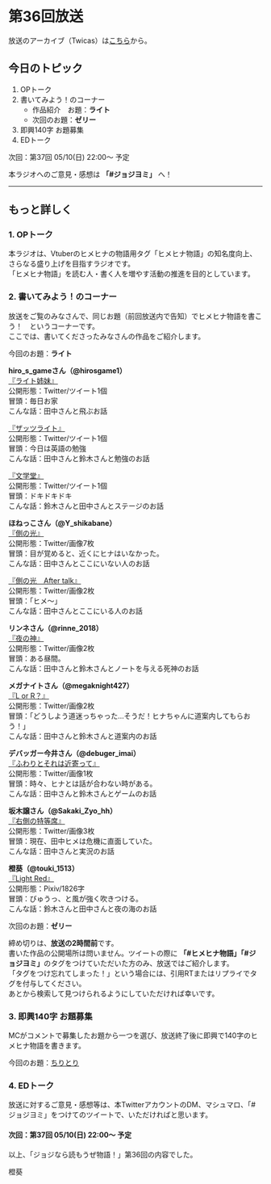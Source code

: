 # 第36回放送

放送のアーカイブ（Twicas）は[こちら](https://twitcasting.tv/hmhnstory_radio/movie/611720166)から。  

## 今日のトピック
1. OPトーク
1. 書いてみよう！のコーナー
    - 作品紹介　お題：<b>ライト</b>
    - 次回のお題：<b>ゼリー</b>
1. 即興140字 お題募集
1. EDトーク

次回：第37回 05/10(日) 22:00～ 予定  

本ラジオへのご意見・感想は **「#ジョジヨミ」** へ！

---

## もっと詳しく
### 1. OPトーク

本ラジオは、Vtuberのヒメヒナの物語用タグ「ヒメヒナ物語」の知名度向上、さらなる盛り上げを目指すラジオです。  
「ヒメヒナ物語」を読む人・書く人を増やす活動の推進を目的としています。  

### 2. 書いてみよう！のコーナー
放送をご覧のみなさんで、同じお題（前回放送内で告知）でヒメヒナ物語を書こう！　というコーナーです。  
ここでは、書いてくださったみなさんの作品をご紹介します。

今回のお題：<b>ライト</b>

**hiro_s_gameさん（@hirosgame1）**  
[『ライト姉妹』](https://twitter.com/hirosgame1/status/1254734964089688064?s=20)  
公開形態：Twitter/ツイート1個  
冒頭：毎日お家  
こんな話：田中さんと飛ぶお話  

[『ザッツライト』](https://twitter.com/hirosgame1/status/1254736439096406016?s=20)  
公開形態：Twitter/ツイート1個  
冒頭：今日は英語の勉強  
こんな話：田中さんと鈴木さんと勉強のお話  

[『文学堂』](https://twitter.com/hirosgame1/status/1256897608326381568?s=20)  
公開形態：Twitter/ツイート1個  
冒頭：ドキドキドキ    
こんな話：鈴木さんと田中さんとステージのお話  

**ほねっこさん（@Y_shikabane）**  
[『側の光』](https://twitter.com/Y_shikabane/status/1256180651641823232?s=20)  
公開形態：Twitter/画像7枚  
冒頭：目が覚めると、近くにヒナはいなかった。  
こんな話：田中さんとここにいない人のお話  

[『側の光　After talk』](https://twitter.com/Y_shikabane/status/1256808415365525505?s=20)  
公開形態：Twitter/画像2枚  
冒頭：「ヒメ～」  
こんな話：田中さんとここにいる人のお話  

**リンネさん（@rinne_2018）**  
[『夜の神』](https://twitter.com/rinne_2018/status/1256253524523970560?s=20)  
公開形態：Twitter/画像2枚  
冒頭：ある昼間。  
こんな話：田中さんと鈴木さんとノートを与える死神のお話

**メガナイトさん（@megaknight427）**  
[『L or R？』](https://twitter.com/megaknight427/status/1256463236951502848?s=20)  
公開形態：Twitter/画像2枚  
冒頭：「どうしよう道迷っちゃった…そうだ！ヒナちゃんに道案内してもらおう！」  
こんな話：田中さんと鈴木さんと道案内のお話

**デバッガー今井さん（@debuger_imai）**  
[『ふわりとそれは近寄って』](https://twitter.com/debuger_imai/status/1256749967894384643?s=20)  
公開形態：Twitter/画像1枚  
冒頭：時々、ヒナとは話が合わない時がある。  
こんな話：田中さんと鈴木さんとゲームのお話  


**坂木譲さん（@Sakaki_Zyo_hh）**  
[『右側の特等席』](https://twitter.com/Sakaki_Zyo/status/1256763732891283457?s=20)  
公開形態：Twitter/画像3枚  
冒頭：現在、田中ヒメは危機に直面していた。  
こんな話：田中さんと実況のお話  

**橙葵（@touki_1513）**  
[『Light Red』](https://twitter.com/touki_1513/status/1256893962251415552?s=20)  
公開形態：Pixiv/1826字  
冒頭：びゅうっ、と風が強く吹きつける。  
こんな話：鈴木さんと田中さんと夜の海のお話  

次回のお題：<b>ゼリー</b>

締め切りは、**放送の2時間前**です。  
書いた作品の公開場所は問いません。ツイートの際に <b>「#ヒメヒナ物語」「#ジョジヨミ」</b>のタグをつけていただいた方のみ、放送ではご紹介します。  
「タグをつけ忘れてしまった！」という場合には、引用RTまたはリプライでタグを付与してください。  
あとから検索して見つけられるようにしていただければ幸いです。  

### 3. 即興140字 お題募集
MCがコメントで募集したお題から一つを選び、放送終了後に即興で140字のヒメヒナ物語を書きます。

今回のお題：[ちりとり](https://twitter.com/hmhnStory_Radio/status/1256945050220556288?s=20)

### 4. EDトーク

放送に対するご意見・感想等は、本TwitterアカウントのDM、マシュマロ、「#ジョジヨミ」をつけてのツイートで、いただければと思います。

#### 次回：第37回 05/10(日) 22:00～ 予定  

以上、「ジョジなら読もうぜ物語！」第36回の内容でした。

橙葵

